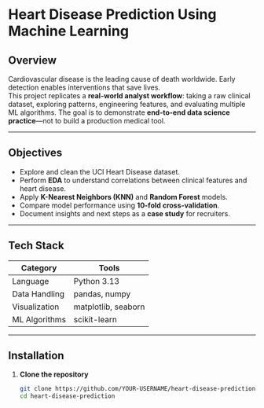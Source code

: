 
#  Heart Disease Prediction Using Machine Learning

##  Overview
Cardiovascular disease is the leading cause of death worldwide. Early detection enables interventions that save lives.  
This project replicates a **real-world analyst workflow**: taking a raw clinical dataset, exploring patterns, engineering features, and evaluating multiple ML algorithms. The goal is to demonstrate **end-to-end data science practice**—not to build a production medical tool.

---

##  Objectives
- Explore and clean the UCI Heart Disease dataset.
- Perform **EDA** to understand correlations between clinical features and heart disease.
- Apply **K-Nearest Neighbors (KNN)** and **Random Forest** models.
- Compare model performance using **10-fold cross-validation**.
- Document insights and next steps as a **case study** for recruiters.

---

##  Tech Stack
| Category      | Tools                      |
|----------------|--------------------------|
| Language       | Python 3.13              |
| Data Handling  | pandas, numpy            |
| Visualization  | matplotlib, seaborn      |
| ML Algorithms  | scikit-learn             |

---

##  Installation
1. **Clone the repository**
   ```bash
   git clone https://github.com/YOUR-USERNAME/heart-disease-prediction.git
   cd heart-disease-prediction

